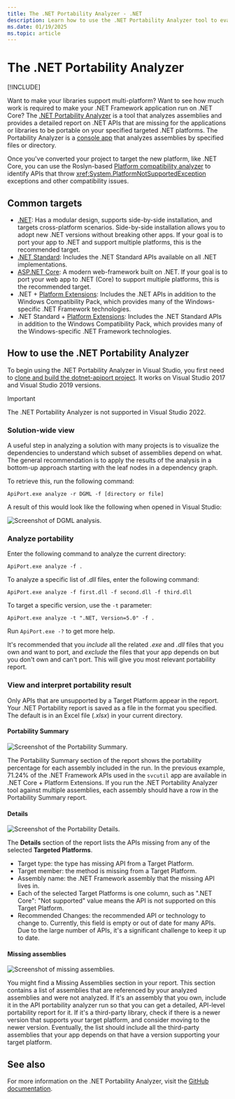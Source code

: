 ```yaml
---
title: The .NET Portability Analyzer - .NET
description: Learn how to use the .NET Portability Analyzer tool to evaluate how portable your code is among the various .NET implementations, including .NET Core, .NET Standard, and UWP.
ms.date: 01/19/2025
ms.topic: article
---
```


# The .NET Portability Analyzer

[!INCLUDE[](~/includes/deprecating-api-port.md)]

Want to make your libraries support multi-platform? Want to see how much work is required to make your .NET Framework application run on .NET Core? The [.NET Portability Analyzer](https://github.com/microsoft/dotnet-apiport) is a tool that analyzes assemblies and provides a detailed report on .NET APIs that are missing for the applications or libraries to be portable on your specified targeted .NET platforms. The Portability Analyzer is a [console app](https://aka.ms/apiportdownload) that analyzes assemblies by specified files or directory.

Once you've converted your project to target the new platform, like .NET Core, you can use the Roslyn-based [Platform compatibility analyzer](platform-compat-analyzer.md) to identify APIs that throw <xref:System.PlatformNotSupportedException> exceptions and other compatibility issues.

## Common targets

- [.NET](../../core/introduction.md): Has a modular design, supports side-by-side installation, and targets cross-platform scenarios. Side-by-side installation allows you to adopt new .NET versions without breaking other apps. If your goal is to port your app to .NET and support multiple platforms, this is the recommended target.
- [.NET Standard](../net-standard.md): Includes the .NET Standard APIs available on all .NET implementations.
- [ASP.NET Core](/aspnet/core): A modern web-framework built on .NET. If your goal is to port your web app to .NET (Core) to support multiple platforms, this is the recommended target.
- .NET + [Platform Extensions](../../core/porting/windows-compat-pack.md): Includes the .NET APIs in addition to the Windows Compatibility Pack, which provides many of the Windows-specific .NET Framework technologies.
- .NET Standard + [Platform Extensions](../../core/porting/windows-compat-pack.md): Includes the .NET Standard APIs in addition to the Windows Compatibility Pack, which provides many of the Windows-specific .NET Framework technologies.

## How to use the .NET Portability Analyzer

To begin using the .NET Portability Analyzer in Visual Studio, you first need to [clone and build the dotnet-apiport project](https://github.com/microsoft/dotnet-apiport/blob/dev/docs/Console/README.md#run-the-tool-in-an-offline-mode). It works on Visual Studio 2017 and Visual Studio 2019 versions.

> [!IMPORTANT]
> The .NET Portability Analyzer is not supported in Visual Studio 2022.

### Solution-wide view

A useful step in analyzing a solution with many projects is to visualize the dependencies to understand which subset of assemblies depend on what. The general recommendation is to apply the results of the analysis in a bottom-up approach starting with the leaf nodes in a dependency graph.

To retrieve this, run the following command:

```console
ApiPort.exe analyze -r DGML -f [directory or file]
```

A result of this would look like the following when opened in Visual Studio:

![Screenshot of DGML analysis.](./media/portability-analyzer/dgml-example.png)

### Analyze portability

Enter the following command to analyze the current directory:

```console
ApiPort.exe analyze -f .
```

To analyze a specific list of *.dll* files, enter the following command:

```console
ApiPort.exe analyze -f first.dll -f second.dll -f third.dll
```

To target a specific version, use the `-t` parameter:

```console
ApiPort.exe analyze -t ".NET, Version=5.0" -f .
```

Run `ApiPort.exe -?` to get more help.

It's recommended that you *include* all the related *.exe* and *.dll* files that you own and want to port, and *exclude* the files that your app depends on but you don't own and can't port. This will give you most relevant portability report.

### View and interpret portability result

Only APIs that are unsupported by a Target Platform appear in the report. Your .NET Portability report is saved as a file in the format you specified. The default is in an Excel file (*.xlsx*) in your current directory.

#### Portability Summary

![Screenshot of the Portability Summary.](./media/portability-analyzer/api-catalog-portablility-summary.png)

The Portability Summary section of the report shows the portability percentage for each assembly included in the run. In the previous example, 71.24% of the .NET Framework APIs used in the `svcutil` app are available in .NET Core + Platform Extensions. If you run the .NET Portability Analyzer tool against multiple assemblies, each assembly should have a row in the Portability Summary report.

#### Details

![Screenshot of the Portability Details.](./media/portability-analyzer/api-catalog-portablility-details.png)

The **Details** section of the report lists the APIs missing from any of the selected **Targeted Platforms**.

- Target type: the type has missing API from a Target Platform.
- Target member: the method is missing from a Target Platform.
- Assembly name: the .NET Framework assembly that the missing API lives in.
- Each of the selected Target Platforms is one column, such as ".NET Core": "Not supported" value means the API is not supported on this Target Platform.
- Recommended Changes: the recommended API or technology to change to. Currently, this field is empty or out of date for many APIs. Due to the large number of APIs, it's a significant challenge to keep it up to date.

#### Missing assemblies

![Screenshot of missing assemblies.](./media/portability-analyzer/api-catalog-missing-assemblies.png)

You might find a Missing Assemblies section in your report. This section contains a list of assemblies that are referenced by your analyzed assemblies and were not analyzed. If it's an assembly that you own, include it in the API portability analyzer run so that you can get a detailed, API-level portability report for it. If it's a third-party library, check if there is a newer version that supports your target platform, and consider moving to the newer version. Eventually, the list should include all the third-party assemblies that your app depends on that have a version supporting your target platform.

## See also

For more information on the .NET Portability Analyzer, visit the [GitHub documentation](https://github.com/Microsoft/dotnet-apiport#documentation).
